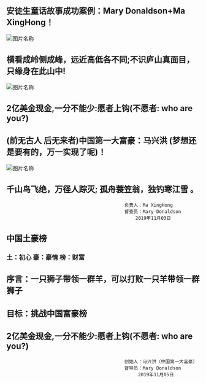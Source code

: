 ## 安徒生童话故事成功案例：Mary Donaldson+Ma XingHong！

![图片名称](https://pic.7y7.com/201310/2013101436310105_600x0.jpg)

## 横看成岭侧成峰，远近高低各不同;不识庐山真面目，只缘身在此山中!

![图片名称](https://i0.hippopx.com/photos/835/591/761/mermaid-in-copenhagen-thumb.jpg)

## 2亿美金现金,一分不能少:愿者上钩(不愿者: who are you?)

## (前无古人 后无来者)中国第一大富豪：马兴洪 (梦想还是要有的，万一实现了呢)！

![图片名称](https://cn.bing.com/th?id=OIP.qurVrvVnffPZCpBkS3nZYAHaE0&pid=Api&rs=1)

## 千山鸟飞绝，万径人踪灭; 孤舟蓑笠翁，独钓寒江雪 。


                                               负责人：Ma XingHong   
                                               督查员：Mary Donaldson
                                                   2019年11月03日
                                                   
## 中国土豪榜  

### 土：初心  豪：豪情  榜：财富

## 序言：一只狮子带领一群羊，可以打败一只羊带领一群狮子

## 目标：挑战中国富豪榜

## 2亿美金现金,一分不能少:愿者上钩(不愿者: who are you?)
                                               
                                               
                                               创始人：马兴洪（中国第一大富豪）  
                                               督导员：Mary Donaldson
                                                    2019年11月05日
